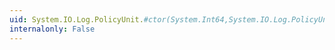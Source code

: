 ```yaml
---
uid: System.IO.Log.PolicyUnit.#ctor(System.Int64,System.IO.Log.PolicyUnitType)
internalonly: False
---
```

